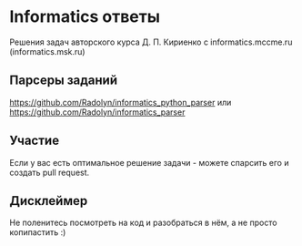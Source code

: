 # Informatics ответы

Решения задач авторского курса Д. П. Кириенко с informatics.mccme.ru (informatics.msk.ru)

## Парсеры заданий

<https://github.com/Radolyn/informatics_python_parser> или <https://github.com/Radolyn/informatics_parser>

## Участие

Если у вас есть оптимальное решение задачи - можете спарсить его и создать pull request.

## Дисклеймер

Не поленитесь посмотреть на код и разобраться в нём, а не просто копипастить :)
